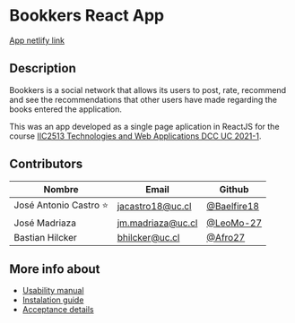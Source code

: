 # Bookkers React App 
[App netlify link](https://vibrant-mirzakhani-581a65.netlify.app/)

## Description
Bookkers is a social network that allows its users to post, rate, recommend and see the recommendations that other users have made regarding the books entered the application.

This was an app developed as a single page aplication in ReactJS for the course [IIC2513 Technologies and Web Applications DCC UC 2021-1](https://github.com/IIC2513-2021-1).

## Contributors
| Nombre | Email | Github |
| --- | --- | --- |
| José Antonio Castro ⭐ | jacastro18@uc.cl | [@Baelfire18](https://github.com/Baelfire18) |
| José Madriaza | jm.madriaza@uc.cl | [@LeoMo-27](https://github.com/LeoMo-27)
| Bastian Hilcker | bhilcker@uc.cl | [@Afro27](https://github.com/Afro27)

## More info about
- [Usability manual](https://github.com/Baelfire18/bookkers-frontend/blob/main/docs/Usability_manual.md)
- [Instalation guide](https://github.com/Baelfire18/bookkers-frontend/blob/main/docs/Instalation_guide.md)
- [Acceptance details](https://github.com/Baelfire18/bookkers-frontend/blob/main/docs/Acceptance_details.md)
